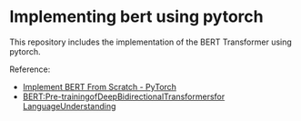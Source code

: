# Implementing bert using pytorch 

This repository includes the implementation of the BERT Transformer using pytorch.

Reference: 
- [Implement BERT From Scratch - PyTorch](https://youtu.be/v5cyVwAXR1I?si=mAUjyiJZjJ1HC-KL)
- [BERT:Pre-trainingofDeepBidirectionalTransformersfor LanguageUnderstanding](chrome-extension://efaidnbmnnnibpcajpcglclefindmkaj/https://arxiv.org/pdf/1810.04805.pdf)
